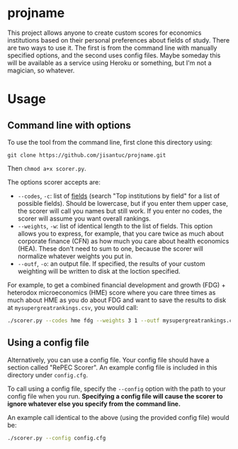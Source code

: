projname
========

This project allows anyone to create custom scores for economics institutions based on their personal preferences about fields of study. There are two ways to use it. The first is from the command line with manually specified options, and the second uses config files. Maybe someday this will be available as a service using Heroku or something, but I'm not a magician, so whatever.

# Usage

## Command line with options

To use the tool from the command line, first clone this directory using:

`git clone https://github.com/jisantuc/projname.git`

Then `chmod a+x scorer.py`.

The options scorer accepts are:

- `--codes`, `-c`: list of [fields](https://ideas.repec.org/top/) (search "Top institutions by field" for a list of possible fields). Should be lowercase, but if you enter them upper case, the scorer will call you names but still work. If you enter no codes, the scorer will assume you want overall rankings.
- `--weights`, `-w`: list of identical length to the list of fields. This option allows you to express, for example, that you care twice as much about corporate finance (CFN) as how much you care about health economics (HEA). These don't need to sum to one, because the scorer will normalize whatever weights you put in.
- `--outf`, `-o`: an output file. If specified, the results of your custom weighting will be written to disk at the loction specified.

For example, to get a combined financial development and growth (FDG) + heterodox microeconomics (HME) score where you care three times as much about HME as you do about FDG and want to save the results to disk at `mysupergreatrankings.csv`, you would call:

```bash
./scorer.py --codes hme fdg --weights 3 1 --outf mysupergreatrankings.csv
```

## Using a config file

Alternatively, you can use a config file. Your config file should have a section called "RePEC Scorer". An example config file is included in this directory under `config.cfg`.

To call using a config file, specify the `--config` option with the path to your config file when you run. **Specifying a config file will cause the scorer to ignore whatever else you specify from the command line.**

An example call identical to the above (using the provided config file) would be:

```bash
./scorer.py --config config.cfg
```
